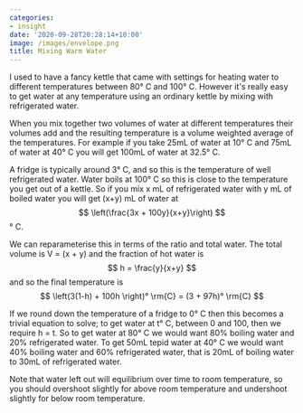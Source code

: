 ```yaml
---
categories:
- insight
date: '2020-09-28T20:28:14+10:00'
image: /images/envelope.png
title: Mixing Warm Water
---
```


I used to have a fancy kettle that came with settings for heating water to different temperatures between 80° C and 100° C.
However it's really easy to get water at any temperature using an ordinary kettle by mixing with refrigerated water.

When you mix together two volumes of water at different temperatures their volumes add and the resulting temperature is a volume weighted average of the temperatures.
For example if you take 25mL of water at 10° C and 75mL of water at 40° C you will get 100mL of water at 32.5° C.

A fridge is typically around 3° C, and so this is the temperature of well refrigerated water.
Water boils at 100° C so this is close to the temperature you get out of a kettle.
So if you mix x mL of refrigerated water with y mL of boiled water you will get (x+y) mL of water at $$ \left(\frac{3x + 100y}{x+y}\right) $$° C.

We can reparameterise this in terms of the ratio and total water.
The total volume is V = (x + y) and the fraction of hot water is $$ h = \frac{y}{x+y} $$ and so the final temperature is  $$ \left(3(1-h) + 100h \right)° \rm{C} = (3 + 97h)° \rm{C} $$

If we round down the temperature of a fridge to 0° C then this becomes a trivial equation to solve; to get water at t° C, between 0 and 100, then we require h = t.
So to get water at 80° C we would want 80% boiling water and 20% refrigerated water.
To get 50mL tepid water at 40° C we would want 40% boiling water and 60% refrigerated water, that is 20mL of boiling water to 30mL of refrigerated water.

Note that water left out will equilibrium over time to room temperature, so you should overshoot slightly for above room temperature and undershoot slightly for below room temperature.